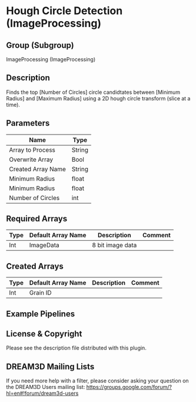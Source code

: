 # Hough Circle Detection (ImageProcessing)  #


## Group (Subgroup) ##

ImageProcessing (ImageProcessing)


## Description ##

Finds the top [Number of Circles] circle candidtates between [Minimum Radius] and [Maximum Radius] using a 2D hough circle transform (slice at a time).

## Parameters ##

| Name             | Type |
|------------------|------|
| Array to Process | String |
| Overwrite Array| Bool |
| Created Array Name | String |
| Minimum Radius | float |
| Minimum Radius | float |
| Number of Circles | int |

## Required Arrays ##

| Type | Default Array Name | Description | Comment |
|------|--------------------|-------------|---------|
| Int  | ImageData | 8 bit image data        | |


## Created Arrays ##

| Type | Default Array Name | Description | Comment |
|------|--------------------|-------------|---------|
| Int  | Grain ID | | |




## Example Pipelines ##



## License & Copyright ##

Please see the description file distributed with this plugin.

## DREAM3D Mailing Lists ##

If you need more help with a filter, please consider asking your question on the DREAM3D Users mailing list:
https://groups.google.com/forum/?hl=en#!forum/dream3d-users




